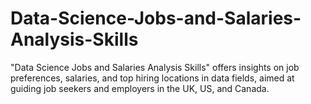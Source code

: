 # Data-Science-Jobs-and-Salaries-Analysis-Skills
"Data Science Jobs and Salaries Analysis  Skills" offers insights on job preferences, salaries, and top hiring locations in data fields, aimed at guiding job seekers and employers in the UK, US, and Canada.
